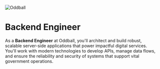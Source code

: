 ![Oddball](https://oddball.io/wp-content/uploads/2024/01/Oddball-Logo-High-Res.png)

# Backend Engineer

As a **Backend Engineer** at Oddball, you'll architect and build robust, scalable server-side applications that power impactful digital services. You'll work with modern technologies to develop APIs, manage data flows, and ensure the reliability and security of systems that support vital government operations.

